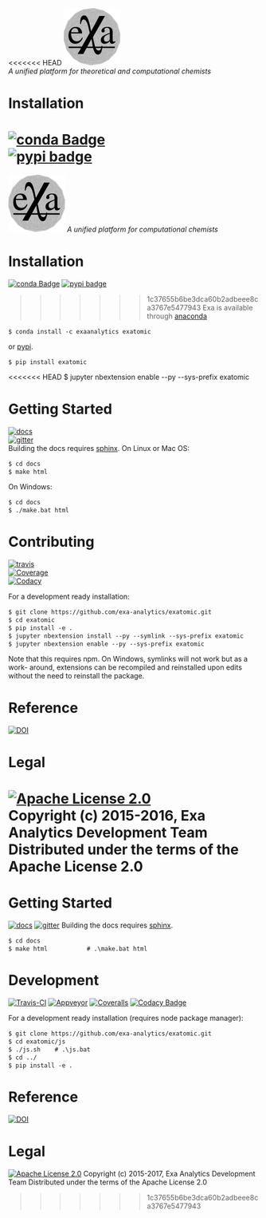 <<<<<<< HEAD
[![exatomic logo](docs/source/static/logo.png)](https://exa-analytics.github.io)  
*A unified platform for theoretical and computational chemists*


# Installation
[![conda Badge](https://anaconda.org/exaanalytics/exatomic/badges/installer/conda.svg)](https://conda.anaconda.org/exaanalytics)  
[![pypi badge](https://badge.fury.io/py/exatomic.svg)](https://badge.fury.io/py/exatomic)  
=======
[![exatomic logo](docs/source/static/logo.png)](https://exa-analytics.github.io)
*A unified platform for computational chemists*


# Installation
[![conda Badge](https://anaconda.org/exaanalytics/exatomic/badges/installer/conda.svg)](https://conda.anaconda.org/exaanalytics)
[![pypi badge](https://badge.fury.io/py/exatomic.svg)](https://badge.fury.io/py/exatomic)
>>>>>>> 1c37655b6be3dca60b2adbeee8ca3767e5477943
Exa is available through [anaconda](https://www.continuum.io/downloads)

    $ conda install -c exaanalytics exatomic

or [pypi](https://pypi.python.org/pypi).

    $ pip install exatomic
<<<<<<< HEAD
    $ jupyter nbextension enable --py --sys-prefix exatomic


# Getting Started
[![docs](https://readthedocs.org/projects/exatomic/badge/?version=latest)](https://exa-analytics.github.io/exatomic/)  
[![gitter](https://badges.gitter.im/exa-analytics/exatomic.svg)](https://gitter.im/exa-analytics/exatomic)  
Building the docs requires [sphinx](http://www.sphinx-doc.org/en/stable).
On Linux or Mac OS:

    $ cd docs
    $ make html

On Windows:

    $ cd docs
    $ ./make.bat html


# Contributing
[![travis](https://travis-ci.org/exa-analytics/exatomic.svg?branch=master)](https://travis-ci.org/exa-analytics/exatomic)  
[![Coverage](https://coveralls.io/repos/github/exa-analytics/exatomic/badge.svg?branch=master)](https://coveralls.io/github/exa-analytics/exatomic?branch=master)  
[![Codacy](https://api.codacy.com/project/badge/Grade/221e700665c74c85b8255e5b399490d4)](https://www.codacy.com/app/alexvmarch/exatomic?utm_source=github.com&amp;utm_medium=referral&amp;utm_content=exa-analytics/exatomic&amp;utm_campaign=Badge_Grade)  

For a development ready installation:

    $ git clone https://github.com/exa-analytics/exatomic.git
    $ cd exatomic
    $ pip install -e .
    $ jupyter nbextension install --py --symlink --sys-prefix exatomic
    $ jupyter nbextension enable --py --sys-prefix exatomic

Note that this requires npm. On Windows, symlinks will not work but as a work-
around, extensions can be recompiled and reinstalled upon edits without the
need to reinstall the package.


# Reference
[![DOI](https://zenodo.org/badge/23807/exa-analytics/exatomic.svg)](https://zenodo.org/badge/latestdoi/23807/exa-analytics/exatomic)  


# Legal
[![Apache License 2.0](http://img.shields.io/:license-apache-blue.svg?style=flat-square)](http://www.apache.org/licenses/LICENSE-2.0)  
Copyright (c) 2015-2016, Exa Analytics Development Team  
Distributed under the terms of the Apache License 2.0  
=======


# Getting Started
[![docs](https://readthedocs.org/projects/exatomic/badge/?version=latest)](https://exa-analytics.github.io/exatomic/)
[![gitter](https://badges.gitter.im/exa-analytics/exatomic.svg)](https://gitter.im/exa-analytics/exatomic)
Building the docs requires [sphinx](http://www.sphinx-doc.org/en/stable).

    $ cd docs
    $ make html           # .\make.bat html


# Development
[![Travis-CI](https://travis-ci.org/exa-analytics/exatomic.svg?branch=master)](https://travis-ci.org/exa-analytics/exatomic)
[![Appveyor](https://ci.appveyor.com/api/projects/status/5palls4vcdipkv00/branch/master?svg=true)](https://ci.appveyor.com/project/avmarchenko/exatomic/branch/master)
[![Coveralls](https://coveralls.io/repos/github/exa-analytics/exatomic/badge.svg)](https://coveralls.io/github/exa-analytics/exatomic)
[![Codacy Badge](https://api.codacy.com/project/badge/Grade/ac0112a9a8b9496e8b74f0ab618386ce)](https://www.codacy.com/app/alexvmarch/exatomic?utm_source=github.com&amp;utm_medium=referral&amp;utm_content=avmarchenko/exatomic&amp;utm_campaign=Badge_Grade)

For a development ready installation (requires node package manager):

    $ git clone https://github.com/exa-analytics/exatomic.git
    $ cd exatomic/js
    $ ./js.sh    # .\js.bat
    $ cd ../
    $ pip install -e .


# Reference
[![DOI](https://zenodo.org/badge/49284471.svg)](https://zenodo.org/badge/latestdoi/49284471)


# Legal
[![Apache License 2.0](http://img.shields.io/:license-apache-blue.svg?style=flat-square)](http://www.apache.org/licenses/LICENSE-2.0)
Copyright (c) 2015-2017, Exa Analytics Development Team
Distributed under the terms of the Apache License 2.0
>>>>>>> 1c37655b6be3dca60b2adbeee8ca3767e5477943
